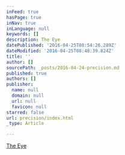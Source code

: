 ```yaml
---
inFeed: true
hasPage: true
inNav: true
inLanguage: null
keywords: []
description: The Eye
datePublished: '2016-04-25T08:54:26.289Z'
dateModified: '2016-04-25T08:48:39.824Z'
title: ''
author: []
sourcePath: _posts/2016-04-24-precision.md
published: true
authors: []
publisher:
  name: null
  domain: null
  url: null
  favicon: null
starred: false
url: precision/index.html
_type: Article

---
```

[The Eye][0]

[0]: http://www.albanydailystar.com/wp-content/uploads/2015/12/the-first-born-galaxy-spotted-by-nasa.jpg